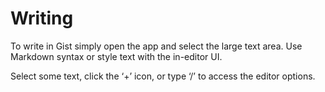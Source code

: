 # Writing

To write in Gist simply open the app and select the large text area. Use Markdown syntax or style text with the in-editor UI.


Select some text, click the ‘+’ icon, or type ‘/’ to access the editor options.